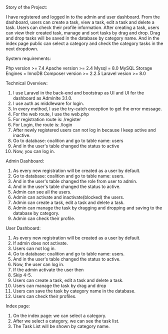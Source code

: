 Story of the Project:

I have registered and logged in to the admin and user dashboard. From the dashboard, users can create a task, view a task, edit a task and delete a task. Users can check their profile information. After creating a task, users can view their created task, manage and sort tasks by drag and drop. Drag and drop tasks will be saved in the database by category name. And in the index page public can select a category and check the category tasks in the next dropdown. 



System requirements:

Php version >= 7.4
Apache version >= 2.4
Mysql = 8.0
MySQL Storage Engines = InnoDB
Composer version >= 2.2.5
Laravel vesion >= 8.0



Technical Overview:

1. I use Laravel in the back-end and bootstrap as UI and UI for the dashboard as Adminlte 3.1.0.
2. I use auth as middleware for login.
3. In every method, I use the try-catch exception to get the error message.
4. For the web route, I use the web.php 
5. For registration route is: /register
6. For Login, the route is:  /login
7. After newly registered users can not log in because I keep active and inactive.
8. Go to database: coalition and go to table name: users
9. And in the user's table changed the status to active
10. Now, you can log in.



Admin Dashboard:

1. As every new registration will be created as a user by default.
2. Go to database: coalition and go to table name: users.
3. And in the user's table changed the role from user to admin.
4. And in the user's table changed the status to active.
5. Admin can see all the users.
6. Admin can activate and inactivate(blocked) the users.
7. Admin can create a task, edit a task and delete a task.
8. Admin can manage the task by dragging and dropping and saving to the database by category.
9. Admin can check their profile.



User Dashboard:

1. As every new registration will be created as a user by default.
2. If admin does not activate. 
3. Users can not log in.
4. Go to database: coalition and go to table name: users.
5. And in the user's table changed the status to active.
6. Now, the user can log in.
7. If the admin activate the user then
8. Skip 4-5.
9. Users can create a task, edit a task and delete a task.
10. Users can manage the task by drag and drop
11. Users can save the task by category name in the database.
12. Users can check their profiles.



Index page:

1. On the index page: we can select a category.
2. After we select a category, we can see the task list.
3. The Task List will be shown by category name.